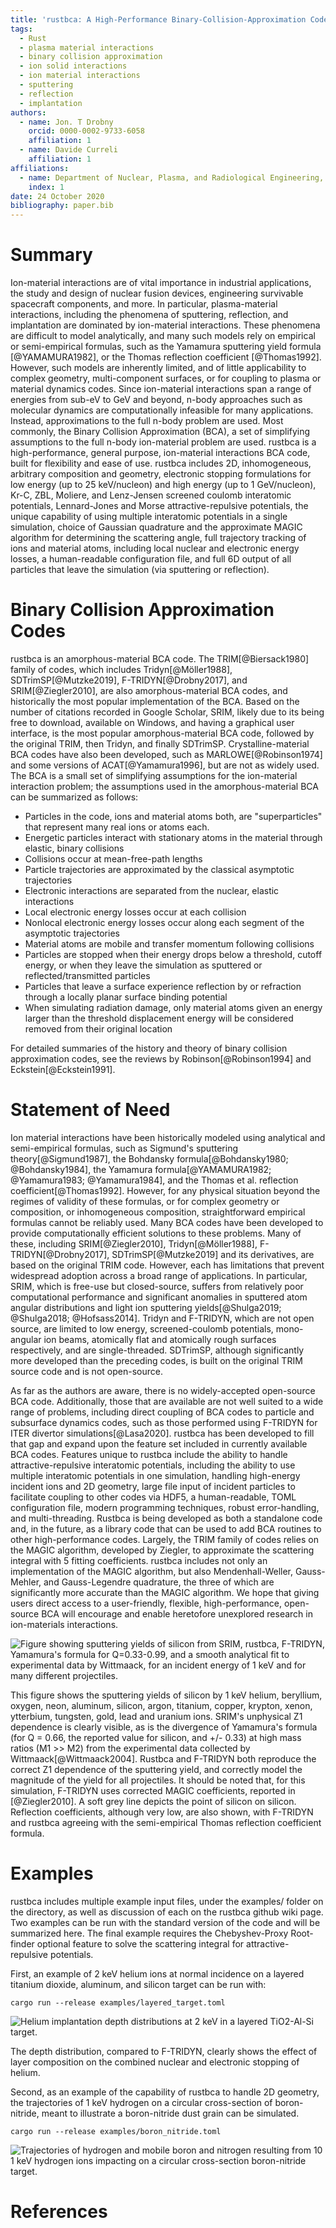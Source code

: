 ```yaml
---
title: 'rustbca: A High-Performance Binary-Collision-Approximation Code for Ion-Material Interactions'
tags:
  - Rust
  - plasma material interactions
  - binary collision approximation
  - ion solid interactions
  - ion material interactions
  - sputtering
  - reflection
  - implantation
authors:
  - name: Jon. T Drobny
    orcid: 0000-0002-9733-6058
    affiliation: 1
  - name: Davide Curreli
    affiliation: 1
affiliations:
  - name: Department of Nuclear, Plasma, and Radiological Engineering, University of Illinois at Urbana-Champaign
    index: 1
date: 24 October 2020
bibliography: paper.bib
---
```


# Summary

Ion-material interactions are of vital importance in industrial applications, the study and design of nuclear fusion devices, engineering survivable spacecraft components, and more. In particular, plasma-material interactions, including the phenomena of sputtering, reflection, and implantation are dominated by ion-material interactions. These phenomena are difficult to model analytically, and many such models rely on empirical or semi-empirical formulas, such as the Yamamura sputtering yield formula [@YAMAMURA1982], or the Thomas reflection coefficient [@Thomas1992]. However, such models are inherently limited, and of little applicability to complex geometry, multi-component surfaces, or for coupling to plasma or material dynamics codes. Since ion-material interactions span a range of energies from sub-eV to GeV and beyond, n-body approaches such as molecular dynamics are computationally infeasible for many applications. Instead, approximations to the full n-body problem are used. Most commonly, the Binary Collision Approximation (BCA), a set of simplifying assumptions to the full n-body ion-material problem are used. rustbca is a high-performance, general purpose, ion-material interactions BCA code, built for flexibility and ease of use. rustbca includes 2D, inhomogeneous, arbitrary composition and geometry, electronic stopping formulations for low energy (up to 25 keV/nucleon) and high energy (up to 1 GeV/nucleon), Kr-C, ZBL, Moliere, and Lenz-Jensen screened coulomb interatomic potentials, Lennard-Jones and Morse attractive-repulsive potentials, the unique capability of using multiple interatomic potentials in a single simulation, choice of Gaussian quadrature and the approximate MAGIC algorithm for determining the scattering angle, full trajectory tracking of ions and material atoms, including local nuclear and electronic energy losses, a human-readable configuration file, and full 6D output of all particles that leave the simulation (via sputtering or reflection).

# Binary Collision Approximation Codes

rustbca is an amorphous-material BCA code. The TRIM[@Biersack1980] family of codes, which includes Tridyn[@Möller1988], SDTrimSP[@Mutzke2019], F-TRIDYN[@Drobny2017], and SRIM[@Ziegler2010], are also amorphous-material BCA codes, and historically the most popular implementation of the BCA. Based on the number of citations recorded in Google Scholar, SRIM, likely due to its being free to download, available on Windows, and having a graphical user interface, is the most popular amorphous-material BCA code, followed by the original TRIM, then Tridyn, and finally SDTrimSP. Crystalline-material BCA codes have also been developed, such as MARLOWE[@Robinson1974] and some versions of ACAT[@Yamamura1996], but are not as widely used. The BCA is a small set of simplifying assumptions for the ion-material interaction problem; the assumptions used in the amorphous-material BCA can be summarized as follows:

* Particles in the code, ions and material atoms both, are "superparticles" that represent many real ions or atoms each.
* Energetic particles interact with stationary atoms in the material through elastic, binary collisions
* Collisions occur at mean-free-path lengths
* Particle trajectories are approximated by the classical asymptotic trajectories
* Electronic interactions are separated from the nuclear, elastic interactions
* Local electronic energy losses occur at each collision
* Nonlocal electronic energy losses occur along each segment of the asymptotic trajectories
* Material atoms are mobile and transfer momentum following collisions
* Particles are stopped when their energy drops below a threshold, cutoff energy, or when they leave the simulation as sputtered or reflected/transmitted particles
* Particles that leave a surface experience reflection by or refraction through a locally planar surface binding potential
* When simulating radiation damage, only material atoms given an energy larger than the threshold displacement energy will be considered removed from their original location

For detailed summaries of the history and theory of binary collision approximation codes, see the reviews by Robinson[@Robinson1994] and Eckstein[@Eckstein1991].

# Statement of Need

Ion material interactions have been historically modeled using analytical and semi-empirical formulas, such as Sigmund's sputtering theory[@Sigmund1987], the Bohdansky formula[@Bohdansky1980; @Bohdansky1984], the Yamamura formula[@YAMAMURA1982; @Yamamura1983; @Yamamura1984], and the Thomas et al. reflection coefficient[@Thomas1992]. However, for any physical situation beyond the regimes of validity of these formulas, or for complex geometry or composition, or inhomogeneous composition, straightforward empirical formulas cannot be reliably used. Many BCA codes have been developed to provide computationally efficient solutions to these problems. Many of these, including SRIM[@Ziegler2010], Tridyn[@Möller1988], F-TRIDYN[@Drobny2017], SDTrimSP[@Mutzke2019] and its derivatives, are based on the original TRIM code. However, each has limitations that prevent widespread adoption across a broad range of applications. In particular, SRIM, which is free-use but closed-source, suffers from relatively poor computational performance and significant anomalies in sputtered atom angular distributions and light ion sputtering yields[@Shulga2019; @Shulga2018; @Hofsass2014]. Tridyn and F-TRIDYN, which are not open source, are limited to low energy, screened-coulomb potentials, mono-angular ion beams, atomically flat and atomically rough surfaces respectively, and are single-threaded. SDTrimSP, although significantly more developed than the preceding codes, is built on the original TRIM source code and is not open-source.

As far as the authors are aware, there is no widely-accepted open-source BCA code. Additionally, those that are available are not well suited to a wide range of problems, including direct coupling of BCA codes to particle and subsurface dynamics codes, such as those performed using F-TRIDYN for ITER divertor simulations[@Lasa2020]. rustbca has been developed to fill that gap and expand upon the feature set included in currently available BCA codes. Features unique to rustbca include the ability to handle attractive-repulsive interatomic potentials, including  the ability to use multiple interatomic potentials in one simulation, handling high-energy incident ions and 2D geometry, large file input of incident particles to facilitate coupling to other codes via HDF5, a human-readable, TOML configuration file, modern programming techniques, robust error-handling, and multi-threading. Rustbca is being developed as both a standalone code and, in the future, as a library code that can be used to add BCA routines to other high-performance codes. Largely, the TRIM family of codes relies on the MAGIC algorithm, developed by Ziegler, to approximate the scattering integral with 5 fitting coefficients. rustbca includes not only an implementation of the MAGIC algorithm, but also Mendenhall-Weller, Gauss-Mehler, and Gauss-Legendre quadrature, the three of which are significantly more accurate than the MAGIC algorithm. We hope that giving users direct access to a user-friendly, flexible, high-performance, open-source BCA will encourage and enable heretofore unexplored research in ion-materials interactions.

![Figure showing sputtering yields of silicon from SRIM, rustbca, F-TRIDYN, Yamamura's formula for Q=0.33-0.99, and a smooth analytical fit to experimental data by Wittmaack, for an incident energy of 1 keV and for many different projectiles.](corrected_yields.png)

This figure shows the sputtering yields of silicon by 1 keV helium, beryllium, oxygen, neon, aluminum, silicon, argon, titanium, copper, krypton, xenon, ytterbium, tungsten, gold, lead and uranium ions. SRIM's unphysical Z1 dependence is clearly visible, as is the divergence of Yamamura's formula (for Q = 0.66, the reported value for silicon, and +/- 0.33) at high mass ratios (M1 >> M2) from the experimental data collected by Wittmaack[@Wittmaack2004]. Rustbca and F-TRIDYN both reproduce the correct Z1 dependence of the sputtering yield, and correctly model the magnitude of the yield for all projectiles. It should be noted that, for this simulation, F-TRIDYN uses corrected MAGIC coefficients, reported in [@Ziegler2010]. A soft grey line depicts the point of silicon on silicon. Reflection coefficients, although very low, are also shown, with F-TRIDYN and rustbca agreeing with the semi-empirical Thomas reflection coefficient formula.

# Examples

rustbca includes multiple example input files, under the examples/ folder on the directory, as well as discussion of each on the rustbca github wiki page. Two examples can be run with the standard version of the code and will be summarized here. The final example requires the Chebyshev-Proxy Root-finder optional feature to solve the scattering integral for attractive-repulsive potentials.

First, an example of 2 keV helium ions at normal incidence on a layered titanium dioxide, aluminum, and silicon target can be run with:

 `cargo run --release examples/layered_target.toml`

 ![Helium implantation depth distributions at 2 keV in a layered TiO2-Al-Si target.](layered_target.png)

 The depth distribution, compared to F-TRIDYN, clearly shows the effect of layer composition on the combined nuclear and electronic stopping of helium.

 Second, as an example of the capability of rustbca to handle 2D geometry, the trajectories of 1 keV hydrogen on a circular cross-section of boron-nitride, meant to illustrate a boron-nitride dust grain can be simulated.

 `cargo run --release examples/boron_nitride.toml`

 ![Trajectories of hydrogen and mobile boron and nitrogen resulting from 10 1 keV hydrogen ions impacting on a circular cross-section boron-nitride target.](H_B_N.png)

# References
